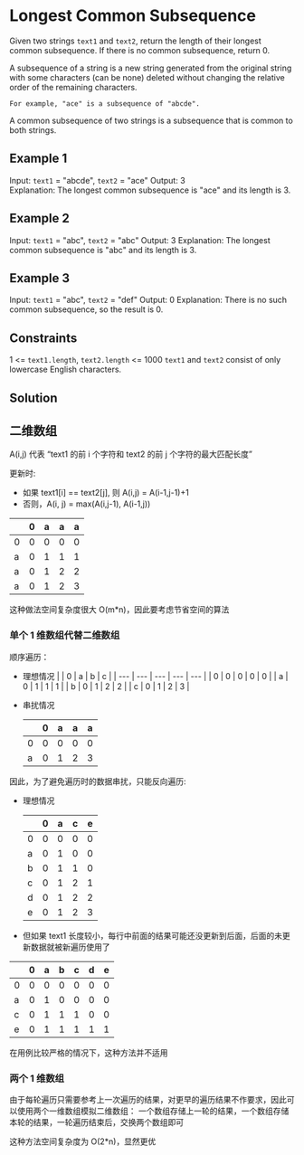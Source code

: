 # Longest Common Subsequence

Given two strings `text1` and `text2`, return the length of their longest
common subsequence. If there is no common subsequence, return 0.

A subsequence of a string is a new string generated from the original string
with some characters (can be none) deleted without changing the relative
order of the remaining characters.

    For example, "ace" is a subsequence of "abcde".

A common subsequence of two strings is a subsequence that is common to both
strings.

## Example 1

Input: `text1` = "abcde", `text2` = "ace"
Output: 3  
Explanation: The longest common subsequence is "ace" and its length is 3.

## Example 2

Input: `text1` = "abc", `text2` = "abc"
Output: 3
Explanation: The longest common subsequence is "abc" and its length is 3.

## Example 3

Input: `text1` = "abc", `text2` = "def"
Output: 0
Explanation: There is no such common subsequence, so the result is 0.

## Constraints

1 <= `text1.length`, `text2.length` <= 1000
`text1` and `text2` consist of only lowercase English characters.

## Solution

## 二维数组

A(i,j) 代表 “text1 的前 i 个字符和 text2 的前 j 个字符的最大匹配长度”

更新时:

- 如果 text1[i] == text2[j], 则 A(i,j) = A(i-1,j-1)+1
- 否则，A(i, j) = max(A(i,j-1), A(i-1,j))

|     | 0   | a   | a   | a   |
| --- | --- | --- | --- | --- |
| 0   | 0   | 0   | 0   | 0   |
| a   | 0   | 1   | 1   | 1   |
| a   | 0   | 1   | 2   | 2   |
| a   | 0   | 1   | 2   | 3   |

这种做法空间复杂度很大 O(m\*n)，因此要考虑节省空间的算法

### 单个 1 维数组代替二维数组

顺序遍历：

- 理想情况
  | | 0 | a | b | c |
  | --- | --- | --- | --- | --- |
  | 0 | 0 | 0 | 0 | 0 |
  | a | 0 | 1 | 1 | 1 |
  | b | 0 | 1 | 2 | 2 |
  | c | 0 | 1 | 2 | 3 |
- 串扰情况

  |     | 0   | a   | a   | a   |
  | --- | --- | --- | --- | --- |
  | 0   | 0   | 0   | 0   | 0   |
  | a   | 0   | 1   | 2   | 3   |

因此，为了避免遍历时的数据串扰，只能反向遍历:

- 理想情况

  |     | 0   | a   | c   | e   |
  | --- | --- | --- | --- | --- |
  | 0   | 0   | 0   | 0   | 0   |
  | a   | 0   | 1   | 0   | 0   |
  | b   | 0   | 1   | 1   | 0   |
  | c   | 0   | 1   | 2   | 1   |
  | d   | 0   | 1   | 2   | 2   |
  | e   | 0   | 1   | 2   | 3   |

- 但如果 text1 长度较小，每行中前面的结果可能还没更新到后面，后面的未更新数据就被新遍历使用了

|     | 0   | a   | b   | c   | d   | e   |
| --- | --- | --- | --- | --- | --- | --- |
| 0   | 0   | 0   | 0   | 0   | 0   | 0   |
| a   | 0   | 1   | 0   | 0   | 0   | 0   |
| c   | 0   | 1   | 1   | 1   | 0   | 0   |
| e   | 0   | 1   | 1   | 1   | 1   | 1   |

在用例比较严格的情况下，这种方法并不适用

### 两个 1 维数组

由于每轮遍历只需要参考上一次遍历的结果，对更早的遍历结果不作要求，因此可以使用两个一维数组模拟二维数组：
一个数组存储上一轮的结果，一个数组存储本轮的结果，一轮遍历结束后，交换两个数组即可

这种方法空间复杂度为 O(2\*n)，显然更优
